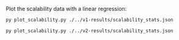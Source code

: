 Plot the scalability data with a linear regression:

```bash
py plot_scalability.py ./../v1-results/scalability_stats.json
```

```bash
py plot_scalability.py ./../v2-results/scalability_stats.json
```